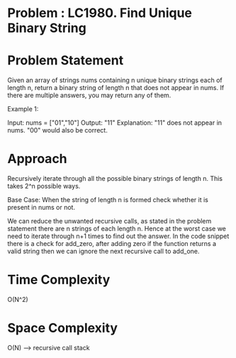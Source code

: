 # Problem : LC1980. Find Unique Binary String

# Problem Statement
Given an array of strings nums containing n unique binary strings each of length n, return a binary string of length n that does not appear in nums. If there are multiple answers, you may return any of them.

Example 1:

Input: nums = ["01","10"]
Output: "11"
Explanation: "11" does not appear in nums. "00" would also be correct.

# Approach
Recursively iterate through all the possible binary strings of length n. This takes 2^n possible ways.

Base Case: When the string of length n is formed check whether it is present in nums or not.

We can reduce the unwanted recursive calls, as stated in the problem statement there are n strings of each length n. Hence at the worst case we need to iterate through n+1 times to find out the answer. In the code snippet there is a check for add_zero, after adding zero if the function returns a valid string then we can ignore the next recursive call to add_one.

# Time Complexity
O(N^2)

# Space Complexity
O(N) --> recursive call stack